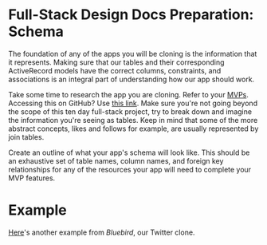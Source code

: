 # Full-Stack Design Docs Preparation: Schema

The foundation of any of the apps you will be cloning is the information that it represents. Making sure that our tables and their corresponding ActiveRecord models have the correct columns, constraints, and associations is an integral part of understanding how our app should work.

Take some time to research the app you are cloning. Refer to your [MVPs][mvps]. Accessing this on GitHub? Use [this link][github-mvps]. Make sure you're not going beyond the scope of this ten day full-stack project, try to break down and imagine the information you're seeing as tables. Keep in mind that some of the more abstract concepts, likes and follows for example, are usually represented by join tables.


[mvps]: mvp-list
[github-mvps]: https://github.com/appacademy/curriculum/blob/master/full-stack-project/proposal/mvp-list.md

Create an outline of what your app's schema will look like. This should be an exhaustive set of table names, column names, and foreign key relationships for any of the resources your app will need to complete your MVP features.

# Example

[Here][bluebird]'s another example from _Bluebird_, our Twitter clone.

[bluebird]: https://github.com/appacademy/bluebird/wiki/schema